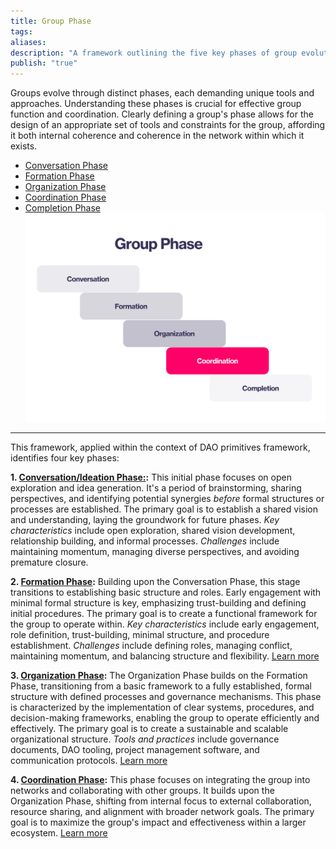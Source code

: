 ```yaml
---
title: Group Phase
tags: 
aliases: 
description: "A framework outlining the five key phases of group evolution, tailored for DAO contexts."
publish: "true"
---
```


Groups evolve through distinct phases, each demanding unique tools and approaches. Understanding these phases is crucial for effective group function and coordination. Clearly defining a group's phase allows for the design of an appropriate set of tools and constraints for the group, affording it both internal coherence and coherence in the network within which it exists.  

- [Conversation Phase](notes/dao-primitives/framework/phase/conversation.md)
- [Formation Phase](notes/dao-primitives/framework/phase/formation.md)
- [Organization Phase](notes/dao-primitives/framework/phase/organization.md)
- [Coordination Phase](notes/dao-primitives/framework/phase/coordination.md)
- [Completion Phase](notes/dao-primitives/framework/phase/completion.md)
 ![](attachments/Pasted%20image%2020250213104038.png)
---

This framework, applied within the context of DAO primitives framework, identifies four key phases:

**1. [Conversation/Ideation Phase:](notes/dao-primitives/framework/phase/conversation.md):** This initial phase focuses on open exploration and idea generation.  It's a period of brainstorming, sharing perspectives, and identifying potential synergies *before* formal structures or processes are established.  The primary goal is to establish a shared vision and understanding, laying the groundwork for future phases.  *Key characteristics* include open exploration, shared vision development, relationship building, and informal processes.  *Challenges* include maintaining momentum, managing diverse perspectives, and avoiding premature closure. 

**2. [Formation Phase](notes/dao-primitives/framework/phase/formation.md):** Building upon the Conversation Phase, this stage transitions to establishing basic structure and roles.  Early engagement with minimal formal structure is key, emphasizing trust-building and defining initial procedures. The primary goal is to create a functional framework for the group to operate within. *Key characteristics* include early engagement, role definition, trust-building, minimal structure, and procedure establishment. *Challenges* include defining roles, managing conflict, maintaining momentum, and balancing structure and flexibility. [Learn more](notes/dao-primitives/framework/phase/formation.md)

**3. [Organization Phase](notes/dao-primitives/framework/phase/organization.md):**  The Organization Phase builds on the Formation Phase, transitioning from a basic framework to a fully established, formal structure with defined processes and governance mechanisms. This phase is characterized by the implementation of clear systems, procedures, and decision-making frameworks, enabling the group to operate efficiently and effectively. The primary goal is to create a sustainable and scalable organizational structure.  *Tools and practices* include governance documents, DAO tooling, project management software, and communication protocols. [Learn more](notes/dao-primitives/framework/phase/organization.md)

**4. [Coordination Phase](notes/dao-primitives/framework/phase/coordination.md):** This phase focuses on integrating the group into networks and collaborating with other groups.  It builds upon the Organization Phase, shifting from internal focus to external collaboration, resource sharing, and alignment with broader network goals. The primary goal is to maximize the group's impact and effectiveness within a larger ecosystem. [Learn more](notes/dao-primitives/framework/scale/coordination.md)


